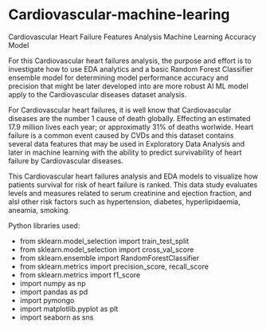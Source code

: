 # Cardiovascular-machine-learing
Cardiovascular Heart Failure Features Analysis Machine Learning Accuracy Model

For this Cardiovascular heart failures analysis, the purpose and effort is to investigate how to use EDA analytics and a basic Random Forest Classifier ensemble model for determining model performance accuracy and precision that might be later developed into are more robust AI ML model apply to the Cardiovascular diseases dataset analysis.  
    
For Cardiovascular heart failures, it is well know that Cardiovascular diseases are the number 1 cause of death globally. Effecting an estimated 17.9 million lives each year; or approximatly 31% of deaths worlwide. Heart failure is a common event caused by CVDs and this dataset contains several data features that may be used in Exploratory Data Analysis and later in machine learning with the ability to predict survivability of heart failure by Cardiovascular diseases.

This Cardiovascular heart failures analysis and EDA models to visualize how patients survival for risk of heart failure is ranked. This data study evaluates levels and measures related to serum creatinine and ejection fraction, and alsl other risk factors such as hypertension, diabetes, hyperlipidaemia, aneamia, smoking. 

Python libraries used:
* from sklearn.model_selection import train_test_split
* from sklearn.model_selection import cross_val_score
* from sklearn.ensemble import RandomForestClassifier
* from sklearn.metrics import precision_score, recall_score
* from sklearn.metrics import f1_score
* import numpy as np
* import pandas as pd
* import pymongo
* import matplotlib.pyplot as plt 
* import seaborn as sns
